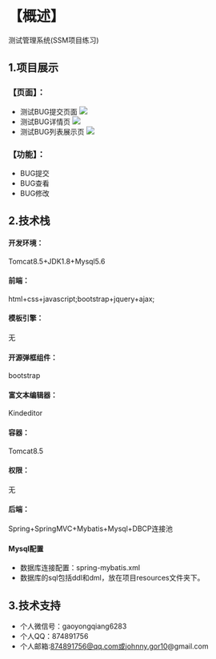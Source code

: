 # 【概述】
测试管理系统(SSM项目练习)
## 1.项目展示
### 【页面】：
- 测试BUG提交页面
![](https://github.com/yongqiangG/TestManager.Demo/blob/master/src/main/webapp/images/2019-10-10_105252.bmp)
- 测试BUG详情页
![](https://github.com/yongqiangG/TestManager.Demo/blob/master/src/main/webapp/images/2019-10-10_105425.bmp)
- 测试BUG列表展示页
![](https://github.com/yongqiangG/TestManager.Demo/blob/master/src/main/webapp/images/2019-10-10_105331.bmp)
### 【功能】：
- BUG提交
- BUG查看
- BUG修改
## 2.技术栈
#### 开发环境：
Tomcat8.5+JDK1.8+Mysql5.6
#### 前端：
html+css+javascript;bootstrap+jquery+ajax;
#### 模板引擎：
无
#### 开源弹框组件：
bootstrap
#### 富文本编辑器：
Kindeditor
#### 容器：
Tomcat8.5
#### 权限：
无
#### 后端：
Spring+SpringMVC+Mybatis+Mysql+DBCP连接池
#### Mysql配置
- 数据库连接配置：spring-mybatis.xml
- 数据库的sql包括ddl和dml，放在项目resources文件夹下。
## 3.技术支持
- 个人微信号：gaoyongqiang6283
- 个人QQ：874891756
- 个人邮箱:874891756@qq.com或johnny.gor10@gmail.com
